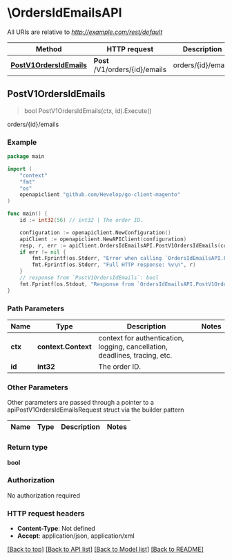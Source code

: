 # \OrdersIdEmailsAPI

All URIs are relative to *http://example.com/rest/default*

Method | HTTP request | Description
------------- | ------------- | -------------
[**PostV1OrdersIdEmails**](OrdersIdEmailsAPI.md#PostV1OrdersIdEmails) | **Post** /V1/orders/{id}/emails | orders/{id}/emails



## PostV1OrdersIdEmails

> bool PostV1OrdersIdEmails(ctx, id).Execute()

orders/{id}/emails



### Example

```go
package main

import (
	"context"
	"fmt"
	"os"
	openapiclient "github.com/Hevelop/go-client-magento"
)

func main() {
	id := int32(56) // int32 | The order ID.

	configuration := openapiclient.NewConfiguration()
	apiClient := openapiclient.NewAPIClient(configuration)
	resp, r, err := apiClient.OrdersIdEmailsAPI.PostV1OrdersIdEmails(context.Background(), id).Execute()
	if err != nil {
		fmt.Fprintf(os.Stderr, "Error when calling `OrdersIdEmailsAPI.PostV1OrdersIdEmails``: %v\n", err)
		fmt.Fprintf(os.Stderr, "Full HTTP response: %v\n", r)
	}
	// response from `PostV1OrdersIdEmails`: bool
	fmt.Fprintf(os.Stdout, "Response from `OrdersIdEmailsAPI.PostV1OrdersIdEmails`: %v\n", resp)
}
```

### Path Parameters


Name | Type | Description  | Notes
------------- | ------------- | ------------- | -------------
**ctx** | **context.Context** | context for authentication, logging, cancellation, deadlines, tracing, etc.
**id** | **int32** | The order ID. | 

### Other Parameters

Other parameters are passed through a pointer to a apiPostV1OrdersIdEmailsRequest struct via the builder pattern


Name | Type | Description  | Notes
------------- | ------------- | ------------- | -------------


### Return type

**bool**

### Authorization

No authorization required

### HTTP request headers

- **Content-Type**: Not defined
- **Accept**: application/json, application/xml

[[Back to top]](#) [[Back to API list]](../README.md#documentation-for-api-endpoints)
[[Back to Model list]](../README.md#documentation-for-models)
[[Back to README]](../README.md)

